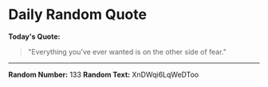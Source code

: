 # Daily Random Quote

**Today's Quote:**
> "Everything you’ve ever wanted is on the other side of fear."

---

**Random Number:** 133
**Random Text:** XnDWqi6LqWeDToo

